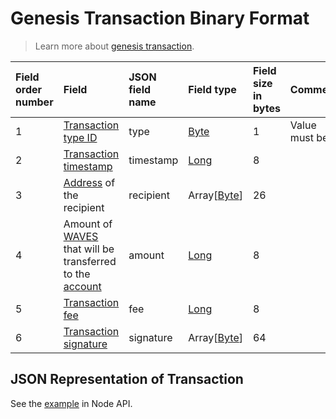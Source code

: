 # Genesis Transaction Binary Format

> Learn more about [genesis transaction](/en/blockchain/transaction-type/genesis-transaction).

| Field order number | Field | JSON field name | Field type | Field size in bytes | Comment |
| :--- | :--- | :--- | :--- | :--- | :--- |
| 1 | [Transaction type ID](/en/blockchain/transaction-type) |type| [Byte](/en/blockchain/blockchain/blockchain-data-types) | 1 | Value must be 1 |
| 2 | [Transaction timestamp](/en/blockchain/transaction/transaction-timestamp) | timestamp | [Long](/en/blockchain/blockchain/blockchain-data-types) | 8 |  |
| 3 | [Address](/en/blockchain/account/address) of the recipient | recipient | Array[[Byte](/en/blockchain/blockchain/blockchain-data-types)] | 26 |  |
| 4 | Amount of [WAVES](/en/blockchain/token/waves) that will be transferred to the [account](/en/blockchain/account) | amount | [Long](/en/blockchain/blockchain/blockchain-data-types) | 8 |  |
| 5 | [Transaction fee](/en/blockchain/transaction/transaction-fee) |fee | [Long](/en/blockchain/blockchain/blockchain-data-types) | 8 |  |
| 6 | [Transaction signature](/en/blockchain/transaction/transaction-signature) | signature | Array[[Byte](/en/blockchain/blockchain/blockchain-data-types)] | 64 |  | |

## JSON Representation of Transaction

See the [example](https://nodes.wavesplatform.com/transactions/info/2DVtfgXjpMeFf2PQCqvwxAiaGbiDsxDjSdNQkc5JQ74eWxjWFYgwvqzC4dn7iB1AhuM32WxEiVi1SGijsBtYQwn8) in Node API.
